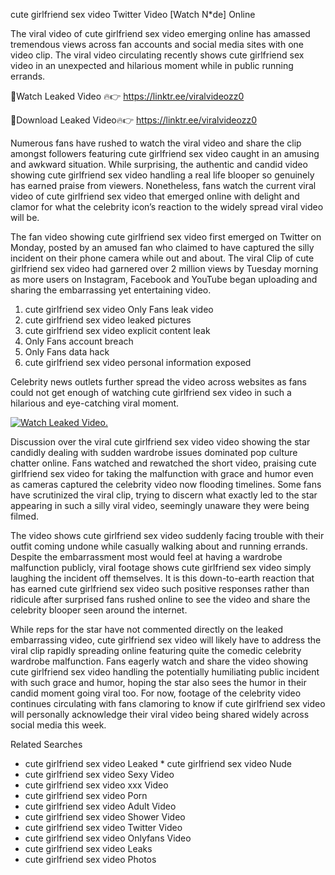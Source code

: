 ﻿cute girlfriend sex video Twitter Video [Watch N*de] Online

The viral video of ﻿cute girlfriend sex video emerging online has amassed tremendous views across fan accounts and social media sites with one video clip. The viral video circulating recently shows ﻿cute girlfriend sex video in an unexpected and hilarious moment while in public running errands. 

🔴Watch Leaked Video 🔥👉  https://linktr.ee/viralvideozz0 

🔴Download Leaked Video🔥👉  https://linktr.ee/viralvideozz0 

Numerous fans have rushed to watch the viral video and share the clip amongst followers featuring ﻿cute girlfriend sex video caught in an amusing and awkward situation. While surprising, the authentic and candid video showing ﻿cute girlfriend sex video handling a real life blooper so genuinely has earned praise from viewers. Nonetheless, fans watch the current viral video of ﻿cute girlfriend sex video that emerged online with delight and clamor for what the celebrity icon’s reaction to the widely spread viral video will be.

The fan video showing ﻿cute girlfriend sex video first emerged on Twitter on Monday, posted by an amused fan who claimed to have captured the silly incident on their phone camera while out and about. The viral Clip of ﻿cute girlfriend sex video had garnered over 2 million views by Tuesday morning as more users on Instagram, Facebook and YouTube began uploading and sharing the embarrassing yet entertaining video. 

1. ﻿cute girlfriend sex video Only Fans leak video
2. ﻿cute girlfriend sex video leaked pictures
3. ﻿cute girlfriend sex video explicit content leak
4. Only Fans account breach
5. Only Fans data hack
6. ﻿cute girlfriend sex video personal information exposed

Celebrity news outlets further spread the video across websites as fans could not get enough of watching ﻿cute girlfriend sex video in such a hilarious and eye-catching viral moment. 

[![Watch Leaked Video.](https://miro.medium.com/v2/resize:fit:828/format:webp/1*cilzJN44JGOrTw9NJCrNHA.gif "Watch Leaked Video")](https://linktr.ee/viralvideozz0)

Discussion over the viral ﻿cute girlfriend sex video video showing the star candidly dealing with sudden wardrobe issues dominated pop culture chatter online. Fans watched and rewatched the short video, praising ﻿cute girlfriend sex video for taking the malfunction with grace and humor even as cameras captured the celebrity video now flooding timelines. Some fans have scrutinized the viral clip, trying to discern what exactly led to the star appearing in such a silly viral video, seemingly unaware they were being filmed.

The video shows ﻿cute girlfriend sex video suddenly facing trouble with their outfit coming undone while casually walking about and running errands. Despite the embarrassment most would feel at having a wardrobe malfunction publicly, viral footage shows ﻿cute girlfriend sex video simply laughing the incident off themselves. It is this down-to-earth reaction that has earned ﻿cute girlfriend sex video such positive responses rather than ridicule after surprised fans rushed online to see the video and share the celebrity blooper seen around the internet.  

While reps for the star have not commented directly on the leaked embarrassing video, ﻿cute girlfriend sex video will likely have to address the viral clip rapidly spreading online featuring quite the comedic celebrity wardrobe malfunction. Fans eagerly watch and share the video showing ﻿cute girlfriend sex video handling the potentially humiliating public incident with such grace and humor, hoping the star also sees the humor in their candid moment going viral too. For now, footage of the celebrity video continues circulating with fans clamoring to know if ﻿cute girlfriend sex video will personally acknowledge their viral video being shared widely across social media this week.

Related Searches
* ﻿cute girlfriend sex video Leaked
﻿* cute girlfriend sex video Nude
* ﻿cute girlfriend sex video Sexy Video
* ﻿cute girlfriend sex video xxx Video
* ﻿cute girlfriend sex video Porn
* ﻿cute girlfriend sex video Adult Video
* ﻿cute girlfriend sex video Shower Video
* ﻿cute girlfriend sex video Twitter Video
* ﻿cute girlfriend sex video Onlyfans Video
* ﻿cute girlfriend sex video Leaks
* ﻿cute girlfriend sex video Photos